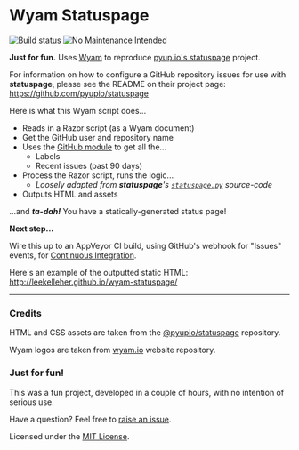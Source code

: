# Wyam Statuspage

[![Build status](https://ci.appveyor.com/api/projects/status/0xavijf8b0rdj2aj?svg=true)](https://ci.appveyor.com/project/leekelleher/wyam-statuspage)
[![No Maintenance Intended](http://unmaintained.tech/badge.svg)](http://unmaintained.tech/)

**Just for fun.** Uses [Wyam][2] to reproduce [pyup.io's statuspage][1] project.

For information on how to configure a GitHub repository issues for use with **statuspage**, please see the README on their project page: <https://github.com/pyupio/statuspage>

Here is what this Wyam script does...

  * Reads in a Razor script (as a Wyam document)
  * Get the GitHub user and repository name
  * Uses the [GitHub module][4] to get all the...
    * Labels 
    * Recent issues (past 90 days)
  * Process the Razor script, runs the logic...
    * *Loosely adapted from **statuspage**'s [`statuspage.py`][5] source-code*
  * Outputs HTML and assets

...and **_ta-dah!_** You have a statically-generated status page!

**Next step...**

Wire this up to an AppVeyor CI build, using GitHub's webhook for "Issues" events, for [Continuous Integration][6].

Here's an example of the outputted static HTML: <http://leekelleher.github.io/wyam-statuspage/>

---

### Credits

HTML and CSS assets are taken from the [@pyupio/statuspage][1] repository.

Wyam logos are taken from [wyam.io][3] website repository.


### Just for fun!

This was a fun project, developed in a couple of hours, with no intention of serious use.

Have a question? Feel free to [raise an issue](https://github.com/leekelleher/wyam-statuspage/issues).

Licensed under the [MIT License](LICENSE.md).


[1]: https://github.com/pyupio/statuspage
[2]: http://wyam.io
[3]: https://github.com/Wyamio/Wyam.Web
[4]: http://wyam.io/modules/github
[5]: https://github.com/pyupio/statuspage/blob/master/statuspage.py
[6]: http://wyam.io/knowledgebase/continuous-integration
